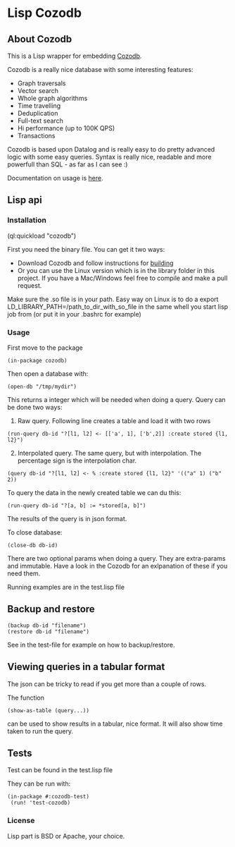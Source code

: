 # Lisp Cozodb

## About Cozodb

This is a Lisp wrapper for embedding [Cozodb](https://www.cozodb.org).

Cozodb is a really nice database with some interesting features:

- Graph traversals
- Vector search
- Whole graph algorithms
- Time travelling
- Deduplication
- Full-text search
- Hi performance (up to 100K QPS)
- Transactions

Cozodb is based upon Datalog and is really easy to do pretty advanced logic with some easy queries. Syntax is really nice, readable and more powerfull than SQL - as far as I can see :)

Documentation on usage is [here](https://docs.cozodb.org/en/latest/).

## Lisp api

### Installation

(ql:quickload "cozodb")

First you need the binary file. You can get it two ways:

- Download Cozodb and follow instructions for [building](https://github.com/cozodb/cozo/tree/main/cozo-lib-c)
- Or you can use the Linux version which is in the library folder in this project. If you have a Mac/Windows feel free to compile and make a pull request.

Make sure the .so file is in your path. Easy way on Linux is to do a export LD_LIBRARY_PATH=/path_to_dir_with_so_file in the same whell you start lisp job from (or put it in your .bashrc for example)

### Usage

First move to the package

```
(in-package cozodb)
```

Then open a database with:

```
(open-db "/tmp/mydir")
```

This returns a integer which will be needed when doing a query. Query can be done two ways:

1) Raw query. Following line creates a table and load it with two rows

```
(run-query db-id "?[l1, l2] <- [['a', 1], ['b',2]] :create stored {l1, l2}")
```

2) Interpolated query. The same query, but with interpolation. The percentage sign is the interpolation char.

```
(query db-id "?[l1, l2] <- % :create stored {l1, l2}" '(("a" 1) ("b" 2))
```

To query the data in the newly created table we can du this:
```
(run-query db-id "?[a, b] := *stored[a, b]")
```

The results of the query is in json format.

To close database:
```
(close-db db-id)
```

There are two optional params when doing a query. They are extra-params and immutable. Have a look in the Cozodb for an exlpanation of these if you need them.

Running examples are in the test.lisp file

## Backup and restore

```
(backup db-id "filename")
(restore db-id "filename")
```

See in the test-file for example on how to backup/restore.

## Viewing queries in a tabular format

The json can be tricky to read if you get more than a couple of rows.

The function

```
(show-as-table (query...))
```

can be used to show results in a tabular, nice format. It will also show time taken to run the query.

## Tests

Test can be found in the test.lisp file

They can be run with:
```
(in-package #:cozodb-test)
 (run! 'test-cozodb)
```


### License

Lisp part is BSD or Apache, your choice.

